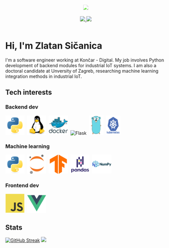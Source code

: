 <div id="header" align="center">
  <img src="https://zlatsic.com/assets/img/logo1.png" width="400" style="filter: brightness(135%);"/>
</div>
</br>
<div id="badges" align="center">
  <a href="https://www.zlatsic.com" target="_blank">
    <img src="https://img.shields.io/badge/zlatsic.com-red?logoColor=white&style=for-the-badge">
  </a>
  <a href="https://www.linkedin.com/in/zlatsic/" target="_blank">
    <img src="https://img.shields.io/badge/LinkedIn-blue?logo=linkedin&logoColor=white&style=for-the-badge">
  </a>
</div>
<div align="center">
  <img src="https://komarev.com/ghpvc/?username=zlatsic&style=flat-square&color=blue" alt=""/>
</div>

# Hi, I'm Zlatan Sičanica

I'm a software engineer working at Končar - Digital. My job involves Python
development of backend modules for industrial IoT systems. I am also a doctoral
candidate at Unversity of Zagreb, researching machine learning integration
methods in industrial IoT.

## Tech interests

### Backend dev

<div>
  <img src="https://github.com/devicons/devicon/blob/master/icons/python/python-original.svg"
    title="Python" alt="Python" width="60" height="60"/>&nbsp;
  <img src="https://github.com/devicons/devicon/blob/master/icons/linux/linux-original.svg"
    title="Linux" alt="Linux" width="60" height="60"/>&nbsp;
  <img src="https://github.com/devicons/devicon/blob/master/icons/docker/docker-original-wordmark.svg"
    title="Docker" alt="Docker" width="60" height="60"/>&nbsp;
  <img src="https://www.pngkey.com/png/detail/98-985032_flask-logo-flask-python-icon.png"
    title="Flask" alt="Flask" width="45" height="60"/>&nbsp;
  <img src="https://github.com/devicons/devicon/blob/master/icons/go/go-original.svg"
    title="Go" alt="Go" width="45" height="60"/>&nbsp;
  <img src="https://github.com/devicons/devicon/blob/master/icons/kubernetes/kubernetes-plain-wordmark.svg"
    title="Kubernetes" alt="Kubernetes" width="45" height="60"/>&nbsp;
</div>

### Machine learning

<div>
  <img src="https://github.com/devicons/devicon/blob/master/icons/python/python-original.svg"
    title="Python" alt="Python" width="60" height="60"/>&nbsp;
  <img src="https://github.com/devicons/devicon/blob/master/icons/jupyter/jupyter-original.svg"
    title="Jupyter" alt="Jupyter" width="60" height="60"/>&nbsp;
  <img src="https://github.com/devicons/devicon/blob/master/icons/tensorflow/tensorflow-original.svg"
    title="Tensorflow" alt="Tensorflow" width="60" height="60"/>&nbsp;
  <img src="https://github.com/devicons/devicon/blob/master/icons/pandas/pandas-original-wordmark.svg"
    title="Pandas" alt="Pandas" width="60" height="60"/>&nbsp;
  <img src="https://github.com/devicons/devicon/blob/master/icons/numpy/numpy-original-wordmark.svg"
    title="NumPy" alt="NumPy" width="60" height="60"/>&nbsp;
</div>

### Frontend dev

<div>
  <img src="https://github.com/devicons/devicon/blob/master/icons/javascript/javascript-original.svg"
    title="JavaScript" alt="JavaScript" width="60" height="60"/>&nbsp;
  <img src="https://github.com/devicons/devicon/blob/master/icons/vuejs/vuejs-original.svg"
    title="VueJS" alt="VueJS" width="60" height="60"/>&nbsp;
</div>

## Stats

[![GitHub Streak](https://github-readme-streak-stats.herokuapp.com?user=zlatsic&theme=monokai&hide_border=true)](https://git.io/streak-stats)
![](https://hit.yhype.me/github/profile?user_id=11090684)
